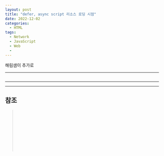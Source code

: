 ```yaml
---
layout: post
title: "defer, async script 리소스 로딩 시점"
date: 2022-12-02
categories:
  - HTML
tags:
  - Network
  - JavaScript
  - Web
  - 
---
```


해림샘이 추가로 

---

##

---

---

## 참조

> []()  
> []()  
> []()  
> []()  
> []()  
> []()  
> []()  
> []()  
> []()
